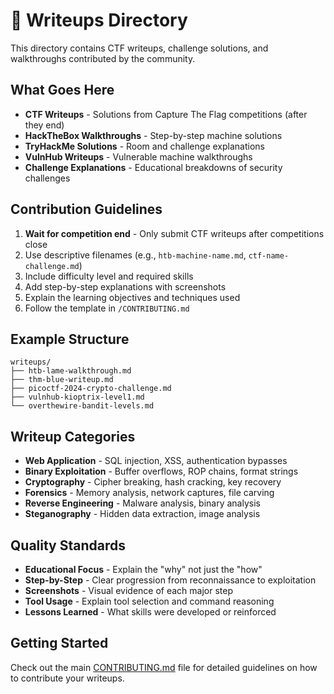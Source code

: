 # 📝 Writeups Directory

This directory contains CTF writeups, challenge solutions, and walkthroughs contributed by the community.

## What Goes Here

- **CTF Writeups** - Solutions from Capture The Flag competitions (after they end)
- **HackTheBox Walkthroughs** - Step-by-step machine solutions
- **TryHackMe Solutions** - Room and challenge explanations
- **VulnHub Writeups** - Vulnerable machine walkthroughs
- **Challenge Explanations** - Educational breakdowns of security challenges

## Contribution Guidelines

1. **Wait for competition end** - Only submit CTF writeups after competitions close
2. Use descriptive filenames (e.g., `htb-machine-name.md`, `ctf-name-challenge.md`)
3. Include difficulty level and required skills
4. Add step-by-step explanations with screenshots
5. Explain the learning objectives and techniques used
6. Follow the template in `/CONTRIBUTING.md`

## Example Structure

```
writeups/
├── htb-lame-walkthrough.md
├── thm-blue-writeup.md
├── picoctf-2024-crypto-challenge.md
├── vulnhub-kioptrix-level1.md
└── overthewire-bandit-levels.md
```

## Writeup Categories

- **Web Application** - SQL injection, XSS, authentication bypasses
- **Binary Exploitation** - Buffer overflows, ROP chains, format strings
- **Cryptography** - Cipher breaking, hash cracking, key recovery
- **Forensics** - Memory analysis, network captures, file carving
- **Reverse Engineering** - Malware analysis, binary analysis
- **Steganography** - Hidden data extraction, image analysis

## Quality Standards

- **Educational Focus** - Explain the "why" not just the "how"
- **Step-by-Step** - Clear progression from reconnaissance to exploitation
- **Screenshots** - Visual evidence of each major step
- **Tool Usage** - Explain tool selection and command reasoning
- **Lessons Learned** - What skills were developed or reinforced

## Getting Started

Check out the main [CONTRIBUTING.md](../CONTRIBUTING.md) file for detailed guidelines on how to contribute your writeups. 